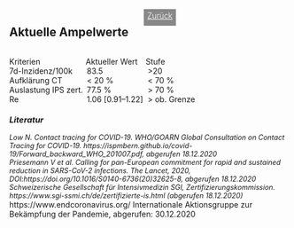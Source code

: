 <html>
  <head>
    <title>Aktuelle Ampelwerte</title>
    <meta charset="utf-8" />
    <meta http-equiv="expires" content="0">
  <style>
 /* FONTS */
 @import url("https://fonts.googleapis.com/css?family=Open+Sans+Condensed:300,700");
</style>
  </head>
  <body> 
 <div style="display:flex;"><h2>Aktuelle Ampelwerte</h2> <div style="margin-left:2em;padding:3px 6px 0 6px;background-color:#888;color:#fff;font-weight:300;height:27px!important;"><a href="main" style="color:#fff;">Zurück</a></div></div>
    <div class="onecol">
  <div class="ntable" style="display:flex;width:355px;margin-top:1em;">
    <div class=" st0" style="width:140px">
      Kriterien
    </div>
    <div class=" st0" style="width:110px">
      Aktueller Wert
    </div>
    <div class=" s0" style="width:110px">
      Stufe
    </div>
    </div>
  <div class="ntbl" style="display:flex;width:355px;">
     <div class=" st0" style="width:140px">
      7d-Inzidenz/100k
    </div>
    <div class=" st0" style="width:110px">
      83.5
    </div>
     <div class=" st4b" style="width:100px">
      >20
    </div>
  </div>
  <div class="ntbl" style="display:flex;width:355px;">
     <div class=" st0" style="width:140px">
      Aufklärung CT
    </div>
    <div class=" st0" style="width:110px">
      < 20 %
    </div>
     <div class=" st4b" style="width:100px">
      < 70 %
    </div>
  </div>
  <div class="ntbl" style="display:flex;width:355px;">
    <div class=" st0" style="width:140px">
      Auslastung IPS zert.
    </div>
    <div class=" st0" style="width:110px">
      77.5 %
    </div>
     <div class=" st4b" style="width:100px">
      > 70 %
    </div>
  </div>
  <div class="ntbl" style="display:flex;width:355px;">
    <div class=" st0" style="width:140px">
      Re
    </div>
    <div class=" st0" style="width:110px">
     1.06 [0.91–1.22]
    </div>
    <div class=" st4b" style="width:100px">
      > ob. Grenze
    </div>
    </div>
  <div class="ntbl" style="display:none;width:355px;">
    <div class="tbl0 st0">
      Grüne Zonen
    </div>
  <div class="tbl5 st0" style="width:220px;">
    Aktuell keine grünen Zonen
    </div>
    </div>
<div id="foot" style="font-size:0.9em;margin-top:1em;font-style:italic;">
  <h3>Literatur</h3>
  <div id="ref1">Low N. Contact tracing for COVID-19. WHO/GOARN Global Consultation on Contact Tracing for COVID-19. https://ispmbern.github.io/covid-19/Forward_backward_WHO_201007.pdf, abgerufen 18.12.2020</div>
<div id="ref2">Priesemann V et al. Calling for pan-European commitment for rapid and sustained reduction in SARS-CoV-2 infections. The Lancet, 2020, DOI:https://doi.org/10.1016/S0140-6736(20)32625-8, abgerufen 18.12.2020</div>
  <div id="ref3">Schweizerische Gesellschaft für Intensivmedizin SGI, Zertifizierungskommission. https://www.sgi-ssmi.ch/de/zertifizierte-is.html (abgerufen 18.12.2020)</div>
    </div>
    <div id="ref4">https://www.endcoronavirus.org/ Internationale Aktionsgruppe zur Bekämpfung der Pandemie, abgerufen: 30.12.2020</div>
